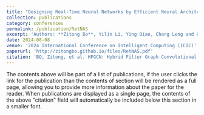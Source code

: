 ```yaml
---
title: "Designing Real-Time Neural Networks by Efficient Neural Architecture Search"
collection: publications
category: conferences
permalink: /publication/RetNAS
excerpt: 'Authors: **Zitong Bo**, Yilin Li, Ying Qiao, Chang Leng and Hongan Wang'
date: 2024-08-08
venue: '2024 International Conference on Intelligent Computing (ICIC)'
paperurl: 'http://zitongbo.github.io/files/RetNAS.pdf'
citation: 'BO, Zitong, et al. HFGCN: Hybrid Filter Graph Convolutional Network for Heterophilic Graphs. In: International Conference on Intelligent Computing. Singapore: Springer Nature Singapore, 2024. p. 62-73.'
---
```


The contents above will be part of a list of publications, if the user clicks the link for the publication than the contents of section will be rendered as a full page, allowing you to provide more information about the paper for the reader. When publications are displayed as a single page, the contents of the above "citation" field will automatically be included below this section in a smaller font.
